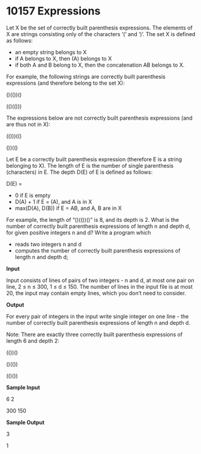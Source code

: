 # 10157 Expressions

Let X be the set of correctly built parenthesis expressions. The elements of X are strings consisting only of the characters ‘(’ and ‘)’. The set X is defined as follows:
* an empty string belongs to X
* if A belongs to X, then (A) belongs to X
* if both A and B belong to X, then the concatenation AB belongs to X.

For example, the following strings are correctly built parenthesis expressions (and therefore belong to the set X):

()(())()

(()(()))

The expressions below are not correctly built parenthesis expressions (and are thus not in X):

(()))(()

())(()

Let E be a correctly built parenthesis expression (therefore E is a string belonging to X). The length of E is the number of single parenthesis (characters) in E. The depth D(E) of E is defined as follows:

D(E) =
* 0 if E is empty
* D(A) + 1 if E = (A), and A is in X
* max(D(A), D(B)) if E = AB, and A, B are in X

For example, the length of “()(())()” is 8, and its depth is 2. What is the number of correctly built parenthesis expressions of length n and depth d, for given positive integers n and d? Write a program which
* reads two integers n and d
* computes the number of correctly built parenthesis expressions of length n and depth d;

**Input**

Input consists of lines of pairs of two integers - n and d, at most one pair on line, 2 ≤ n ≤ 300, 1 ≤ d ≤ 150. The number of lines in the input file is at most 20, the input may contain empty lines, which you don’t need to consider.

**Output**

For every pair of integers in the input write single integer on one line - the number of correctly built parenthesis expressions of length n and depth d.

Note: There are exactly three correctly built parenthesis expressions of length 6 and depth 2:

(())()

()(())

(()())

**Sample Input**

6 2

300 150

**Sample Output**

3

1

